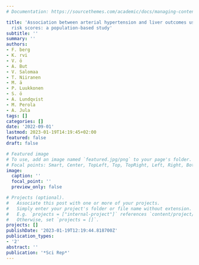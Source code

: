 ```yaml
---
# Documentation: https://sourcethemes.com/academic/docs/managing-content/

title: 'Association between arterial hypertension and liver outcomes using polygenic
  risk scores: a population-based study'
subtitle: ''
summary: ''
authors:
- F. berg
- K. rvi
- V. ö
- A. But
- V. Salomaa
- T. Niiranen
- M. ä
- P. Luukkonen
- S. ö
- A. Lundqvist
- M. Perola
- A. Jula
tags: []
categories: []
date: '2022-09-01'
lastmod: 2023-01-19T14:19:45+02:00
featured: false
draft: false

# Featured image
# To use, add an image named `featured.jpg/png` to your page's folder.
# Focal points: Smart, Center, TopLeft, Top, TopRight, Left, Right, BottomLeft, Bottom, BottomRight.
image:
  caption: ''
  focal_point: ''
  preview_only: false

# Projects (optional).
#   Associate this post with one or more of your projects.
#   Simply enter your project's folder or file name without extension.
#   E.g. `projects = ["internal-project"]` references `content/project/deep-learning/index.md`.
#   Otherwise, set `projects = []`.
projects: []
publishDate: '2023-01-19T12:19:44.818700Z'
publication_types:
- '2'
abstract: ''
publication: '*Sci Rep*'
---
```

